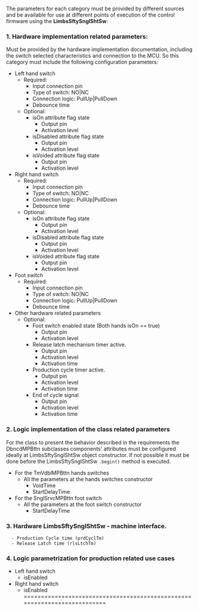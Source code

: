 The parameters for each category must be provided by different sources and be available for use at different points of execution of the control firmware using the **LimbsSftySnglShtSw**:
   ### 1. Hardware implementation related parameters: 
   Must be provided by the hardware implementation documentation, including the switch selected characteristics and connection to the MCU. So this category must include the following configuration parameters:
   - Left hand switch
      - Required:
         - Input connection pin
         - Type of switch: NO|NC
         - Connection logic: PullUp|PullDown
         - Debounce time
      - Optional:
         - isOn attribute flag state
            - Output pin
            - Activation level
         - isDisabled attribute flag state
            - Output pin
            - Activation level
         - isVoided attribute flag state
            - Output pin
            - Activation level
   - Right hand switch
      - Required:
         - Input connection pin
         - Type of switch: NO|NC
         - Connection logic: PullUp|PullDown
         - Debounce time
      - Optional:
         - isOn attribute flag state
            - Output pin
            - Activation level
         - isDisabled attribute flag state
            - Output pin
            - Activation level
         - isVoided attribute flag state
            - Output pin
            - Activation level
   - Foot switch
      - Required:
         - Input connection pin
         - Type of switch: NO|NC
         - Connection logic: PullUp|PullDown
         - Debounce time
   - Other hardware related parameters
      - Optional:
         - Foot switch enabled state (Both hands isOn == true)
            - Output pin
            - Activation level
         - Release latch mechanism timer active.
            - Output pin
            - Activation level
            - Activation time
         - Production cycle timer active.
            - Output pin
            - Activation level
            - Activation time
         - End of cycle signal
            - Output pin
            - Activation level
            - Activation time
      
   ### 2. Logic implementation of the class related parameters
   For the class to present the behavior described in the requirements the DbncdMPBttn subclasses components' attributes must be configured ideally at LimbsSftySnglShtSw object constructor. If not possible it must be done before the LimbsSftySnglShtSw `.begin()` method is executed.  
   - For the TmVdblMPBttn hands switches
      - All the parameters at the hands switches constructor
         - VoidTime
         - StartDelayTime
   - For the  SnglSrvcMPBttn foot switch
      - All the parameters at the foot switch constructor
         - StartDelayTime

   ###   3. Hardware LimbsSftySnglShtSw - machine interface.
      - Production Cycle time (prdCyclTm)
      - Release Latch time (rlsLtchTm)


### 4. Logic parametrization for production related use cases
   - Left hand switch
      - isEnabled
   - Right hand switch
      - isEnabled
=========================================================================
